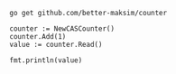 ```shell
go get github.com/better-maksim/counter
```

```shell
counter := NewCASCounter()
counter.Add(1)
value := counter.Read()

fmt.println(value)
```